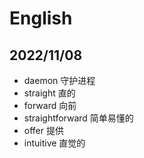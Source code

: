 # English

## 2022/11/08

- daemon 守护进程
- straight 直的
- forward 向前
- straightforward 简单易懂的
- offer 提供
- intuitive 直觉的
